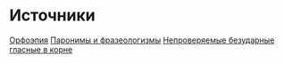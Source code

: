 # Источники

[Орфоэпия](https://doc.fipi.ru/navigator-podgotovki/navigator-ege/2025/ru-1-fonetika.pdf)
[Паронимы и фразеологизмы](https://doc.fipi.ru/navigator-podgotovki/navigator-ege/2025/ru-2-leksika-i-frazeologija.pdf)
[Непроверяемые безударные гласные в корне](https://doc.fipi.ru/navigator-podgotovki/navigator-ege/2025/ru-5-orfografija.pdf)
